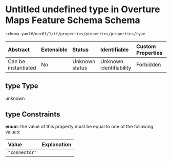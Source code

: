# Untitled undefined type in Overture Maps Feature Schema Schema

```txt
schema.yaml#/oneOf/1/if/properties/properties/properties/type
```



| Abstract            | Extensible | Status         | Identifiable            | Custom Properties | Additional Properties | Access Restrictions | Defined In                                                                                     |
| :------------------ | :--------- | :------------- | :---------------------- | :---------------- | :-------------------- | :------------------ | :--------------------------------------------------------------------------------------------- |
| Can be instantiated | No         | Unknown status | Unknown identifiability | Forbidden         | Allowed               | none                | [schema.yaml\*](../../../../../../../tmp/jsonschema/schema/schema.yaml "open original schema") |

## type Type

unknown

## type Constraints

**enum**: the value of this property must be equal to one of the following values:

| Value         | Explanation |
| :------------ | :---------- |
| `"connector"` |             |
